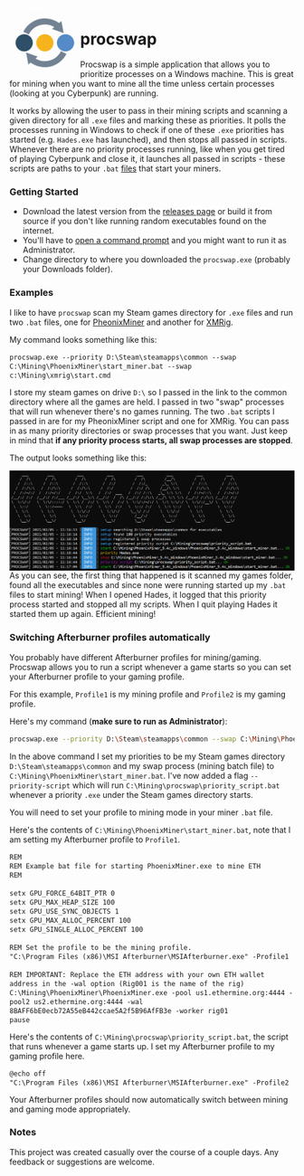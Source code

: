 <img src="https://github.com/billiford/procswap/blob/media/procswap.png" width="125" align="left">

# procswap

Procswap is a simple application that allows you to prioritize processes on a Windows machine. This is great for mining when you want to mine all the time unless certain processes (looking at you Cyberpunk) are running.

It works by allowing the user to pass in their mining scripts and scanning a given directory for all `.exe` files and marking these as priorities. It polls the processes running in Windows to check if one of these `.exe` priorities has started (e.g. `Hades.exe` has launched), and then stops all passed in scripts. Whenever there are no priority processes running, like when you get tired of playing Cyberpunk and close it, it launches all passed in scripts - these scripts are paths to your `.bat` [files](https://2miners.com/blog/phoenixminer-step-by-step-guide-for-beginners/#PhoenixMiner_Setup) that start your miners.

### Getting Started

- Download the latest version from the [releases page](https://github.com/billiford/procswap/releases) or build it from source if you don't like running random executables found on the internet.
- You'll have to [open a command prompt](https://www.howtogeek.com/235101/10-ways-to-open-the-command-prompt-in-windows-10/#:~:text=Open%20a%20Command%20Prompt%20in%20Admin%20Mode%20from,from%20the%20File%20Explorer%20Address%20Bar.%20More%20items) and you might want to run it as Administrator.
- Change directory to where you downloaded the `procswap.exe` (probably your Downloads folder).

### Examples

I like to have `procswap` scan my Steam games directory for `.exe` files and run two `.bat` files, one for [PheonixMiner](https://phoenixminer.org/) and another for [XMRig](https://xmrig.com/).

My command looks something like this:
```
procswap.exe --priority D:\Steam\steamapps\common --swap C:\Mining\PhoenixMiner\start_miner.bat --swap c:\Mining\xmrig\start.cmd
```
I store my steam games on drive `D:\` so I passed in the link to the common directory where all the games are held. I passed in two "swap" processes that will run whenever there's no games running. The two `.bat` scripts I passed in are for my PheonixMiner script and one for XMRig. You can pass in as many priority directories or swap processes that you want. Just keep in mind that **if any priority process starts, all swap processes are stopped**.

The output looks something like this:

<img src="https://github.com/billiford/procswap/blob/media/procswap-v0.3.0.png" align="left">

As you can see, the first thing that happened is it scanned my games folder, found all the executables and since none were running started up my `.bat` files to start mining! When I opened Hades, it logged that this priority process started and stopped all my scripts. When I quit playing Hades it started them up again. Efficient mining!

### Switching Afterburner profiles automatically

You probably have different Afterburner profiles for mining/gaming. Procswap allows you to run a script whenever a game starts so you can set your Afterburner profile to your gaming profile.

For this example, `Profile1` is my mining profile and `Profile2` is my gaming profile.

Here's my command (**make sure to run as Administrator**):
```bash
procswap.exe --priority D:\Steam\steamapps\common --swap C:\Mining\PhoenixMiner\start_miner.bat --priority-script C:\Mining\procswap\priority_script.bat
```
In the above command I set my priorities to be my Steam games directory `D:\Steam\steamapps\common` and my swap process (mining batch file) to `C:\Mining\PhoenixMiner\start_miner.bat`. I've now added a flag `--priority-script` which will run `C:\Mining\procswap\priority_script.bat` whenever a priority `.exe` under the Steam games directory starts.

You will need to set your profile to mining mode in your miner `.bat` file.

Here's the contents of `C:\Mining\PhoenixMiner\start_miner.bat`, note that I am setting my Afterburner profile to `Profile1`.
```
REM
REM Example bat file for starting PhoenixMiner.exe to mine ETH
REM

setx GPU_FORCE_64BIT_PTR 0
setx GPU_MAX_HEAP_SIZE 100
setx GPU_USE_SYNC_OBJECTS 1
setx GPU_MAX_ALLOC_PERCENT 100
setx GPU_SINGLE_ALLOC_PERCENT 100

REM Set the profile to be the mining profile.
"C:\Program Files (x86)\MSI Afterburner\MSIAfterburner.exe" -Profile1

REM IMPORTANT: Replace the ETH address with your own ETH wallet address in the -wal option (Rig001 is the name of the rig)
C:\Mining\PhoenixMiner\PhoenixMiner.exe -pool us1.ethermine.org:4444 -pool2 us2.ethermine.org:4444 -wal 8BAFF6bE0ecb72A55eB442ccae5A2f5B96AfFB3e -worker rig01
pause
```
Here's the contents of `C:\Mining\procswap\priority_script.bat`, the script that runs whenever a game starts up. I set my Afterburner profile to my gaming profile here.
```
@echo off
"C:\Program Files (x86)\MSI Afterburner\MSIAfterburner.exe" -Profile2
```
Your Afterburner profiles should now automatically switch between mining and gaming mode appropriately. 

### Notes

This project was created casually over the course of a couple days. Any feedback or suggestions are welcome.
